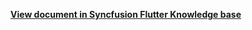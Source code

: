 **[View document in Syncfusion Flutter Knowledge base](https://www.syncfusion.com/kb/12090/how-to-style-the-month-cell-in-the-flutter-event-calendar-sfcalendar)**
